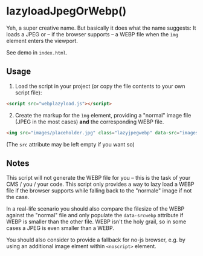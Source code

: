 # lazyloadJpegOrWebp()

Yeh, a super creative name. But basically it does what the name suggests: It loads a JPEG or – if the browser supports – a WEBP file when the `ìmg` element enters the viewport.

See demo in `index.html`.

## Usage
1. Load the script in your project (or copy the file contents to your own script file):
```html
<script src="webplazyload.js"></script>
```

2. Create the markup for the `ìmg` element, providing a "normal" image file (JPEG in the most cases) **and** the corresponding WEBP file.

```html
<img src="images/placeholder.jpg" class="lazyjpegwebp" data-src="images/image.jpg" data-srcwebp="images/image.webp" alt="Testing image">
```

(The `src` attribute may be left empty if you want so)

## Notes
This script will not generate the WEBP file for you – this is the task of your CMS / you / your code. This script only provides a way to lazy load a WEBP file if the browser supports while falling back to the "normale" image if not the case.

In a real-life scenario you should also compare the filesize of the WEBP against the "normal" file and only populate the `data-srcwebp` attribute if WEBP is smaller than the other file. WEBP isn't the holy grail, so in some cases a JPEG is even smaller than a WEBP.

You should also consider to provide a fallback for no-js browser, e.g. by using an additional image elment within `<noscript>` element.
